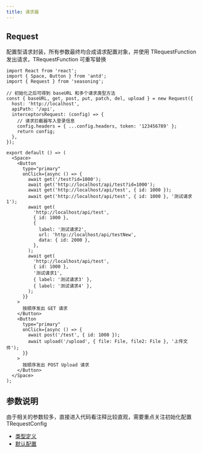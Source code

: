 ```yaml
---
title: 请求器
---
```


## Request

配置型请求封装，所有参数最终均合成请求配置对象，并使用 TRequestFunction 发出请求，TRequestFunction 可重写替换

```tsx
import React from 'react';
import { Space, Button } from 'antd';
import { Request } from 'seasoning';

// 初始化之后可得到 baseURL 和多个请求类型方法
const { baseURL, get, post, put, patch, del, upload } = new Request({
  host: 'http://localhost',
  apiPath: '/api',
  interceptorsRequest: (config) => {
    // 请求拦截器写入登录信息
    config.headers = { ...config.headers, token: '123456789' };
    return config;
  },
});

export default () => (
  <Space>
    <Button
      type="primary"
      onClick={async () => {
        await get('/test?id=1000');
        await get('http://localhost/api/test?id=1000');
        await get('http://localhost/api/test', { id: 1000 });
        await get('http://localhost/api/test', { id: 1000 }, '测试请求1');
        await get(
          'http://localhost/api/test',
          { id: 1000 },
          {
            label: '测试请求2',
            url: 'http://localhost/api/testNew',
            data: { id: 2000 },
          },
        );
        await get(
          'http://localhost/api/test',
          { id: 1000 },
          '测试请求1',
          { label: '测试请求3' },
          { label: '测试请求4' },
        );
      }}
    >
      按顺序发出 GET 请求
    </Button>
    <Button
      type="primary"
      onClick={async () => {
        await post('/test', { id: 1000 });
        await upload('/upload', { file: File, file2: File }, '上传文件');
      }}
    >
      按顺序发出 POST Upload 请求
    </Button>
  </Space>
);
```

## 参数说明

由于相关的参数较多，直接进入代码看注释比较直观，需要重点关注初始化配置 TRequestConfig

- [类型定义](https://github.com/dyb881/seasoning/blob/master/src/Request/types.ts)
- [默认配置](https://github.com/dyb881/seasoning/blob/master/src/Request/config.ts)
